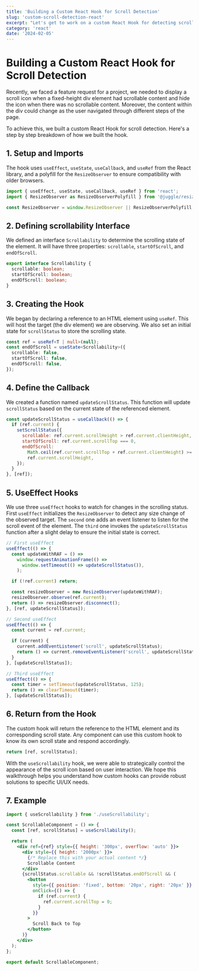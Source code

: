 ```yaml
---
title: 'Building a Custom React Hook for Scroll Detection'
slug: 'custom-scroll-detection-react'
excerpt: "Let's get to work on a custom React Hook for detecting scrolling."
category: 'react'
date: '2024-02-05'
---
```


# Building a Custom React Hook for Scroll Detection

Recently, we faced a feature request for a project, we needed to display a
scroll icon when a fixed-height div element had scrollable content and hide the
icon when there was no scrollable content. Moreover, the content within the div
could change as the user navigated through different steps of the page.

To achieve this, we built a custom React Hook for scroll detection. Here's a
step by step breakdown of how we built the hook.

## 1. Setup and Imports

The hook uses `useEffect`, `useState`, `useCallback`, and `useRef` from the
React library, and a polyfill for the `ResizeObserver` to ensure compatibility
with older browsers.

```jsx
import { useEffect, useState, useCallback, useRef } from 'react';
import { ResizeObserver as ResizeObserverPolyfill } from '@juggle/resize-observer';

const ResizeObserver = window.ResizeObserver || ResizeObserverPolyfill;
```

## 2. Defining scrollability Interface

We defined an interface `Scrollability` to determine the scrolling state of the
element. It will have three properties: `scrollable`, `startOfScroll`, and
`endOfScroll`.

```typescript
export interface Scrollability {
  scrollable: boolean;
  startOfScroll: boolean;
  endOfScroll: boolean;
}
```

## 3. Creating the Hook

We began by declaring a reference to an HTML element using `useRef`. This will
host the target (the div element) we are observing. We also set an initial state
for `scrollStatus` to store the scrolling state.

```typescript
const ref = useRef<T | null>(null);
const endOfScroll = useState<Scrollability>({
  scrollable: false,
  startOfScroll: false,
  endOfScroll: false,
});
```

## 4. Define the Callback

We created a function named `updateScrollStatus`. This function will update
`scrollStatus` based on the current state of the referenced element.

```jsx
const updateScrollStatus = useCallback(() => {
  if (ref.current) {
    setScrollStatus({
      scrollable: ref.current.scrollHeight > ref.current.clientHeight,
      startOfScroll: ref.current.scrollTop === 0,
      endOfScroll:
        Math.ceil(ref.current.scrollTop + ref.current.clientHeight) >=
        ref.current.scrollHeight,
    });
  }
}, [ref]);
```

## 5. UseEffect Hooks

We use three `useEffect` hooks to watch for changes in the scrolling
status. First `useEffect` initializes the `ResizeObserver` to detect any size
change of the observed target. The `second` one adds an event listener to listen
for the scroll event of the element. The `third` one invokes the
`updateScrollStatus` function after a slight delay to ensure the initial state
is correct.

```jsx
// First useEffect
useEffect(() => {
  const updateWithRAF = () =>
    window.requestAnimationFrame(() =>
      window.setTimeout(() => updateScrollStatus()),
    );

  if (!ref.current) return;

  const resizeObserver = new ResizeObserver(updateWithRAF);
  resizeObserver.observe(ref.current);
  return () => resizeObserver.disconnect();
}, [ref, updateScrollStatus]);

// Second useEffect
useEffect(() => {
  const current = ref.current;

  if (current) {
    current.addEventListener('scroll', updateScrollStatus);
    return () => current.removeEventListener('scroll', updateScrollStatus);
  }
}, [updateScrollStatus]);

// Third useEffect
useEffect(() => {
  const timer = setTimeout(updateScrollStatus, 125);
  return () => clearTimeout(timer);
}, [updateScrollStatus]);
```

## 6. Return from the Hook

The custom hook will return the reference to the HTML element and its
corresponding scroll state. Any component can use this custom hook to know its
own scroll state and respond accordingly.

```jsx
return [ref, scrollStatus];
```

With the `useScrollability` hook, we were able to strategically control the
appearance of the scroll icon based on user interaction. We hope this
walkthrough helps you understand how custom hooks can provide robust solutions
to specific UI/UX needs.

## 7. Example

```jsx
import { useScrollability } from './useScrollability';

const ScrollableComponent = () => {
  const [ref, scrollStatus] = useScrollability();

  return (
    <div ref={ref} style={{ height: '300px', overflow: 'auto' }}>
      <div style={{ height: '2000px' }}>
        {/* Replace this with your actual content */}
        Scrollable Content
      </div>
      {scrollStatus.scrollable && !scrollStatus.endOfScroll && (
        <button
          style={{ position: 'fixed', bottom: '20px', right: '20px' }}
          onClick={() => {
            if (ref.current) {
              ref.current.scrollTop = 0;
            }
          }}
        >
          Scroll Back to Top
        </button>
      )}
    </div>
  );
};

export default ScrollableComponent;
```
